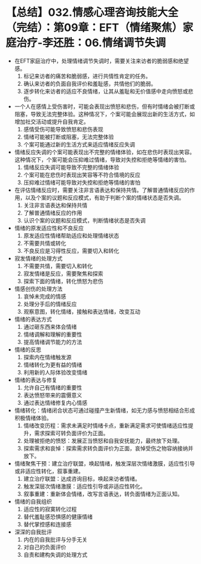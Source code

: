 # 【总结】032.情感心理咨询技能大全（完结）：第09章：EFT（情绪聚焦）家庭治疗-李还胜：06.情绪调节失调

-   在EFT家庭治疗中，处理情绪调节失调时，需要关注来访者的脆弱感和绝望感。
    1.  标记来访者的痛苦和脆弱感，进行共情性肯定的任务。
    2.  确认来访者的负面自我评价和羞耻感，共情他们的脆弱。
    3.  逐步转化来访者的适应不良情绪，让其从羞耻和无价值感中走向愤怒或悲伤。
-   一个人在感情上受伤害时，可能会表现出愤怒和悲伤，但有时情绪会被打断或阻塞，导致无法完整体验。这种情况下，个案可能会展现出新的生活方式，如增加社交活动或提升自我肯定。
    1.  感情受伤可能导致愤怒和悲伤表现
    2.  情绪可能被打断或阻塞，无法完整体验
    3.  个案可能通过新的生活方式来适应情绪反应失调
-   情绪反应失调的个案可能表现出不完整的情绪体验，如在悲伤时表现出笑容。这种情况下，个案可能会压抑难过情绪，导致对失控和拒绝等情绪的害怕。
    1.  情绪反应失调可能导致不完整的情绪体验
    2.  个案可能在悲伤时表现出笑容等不符合情境的反应
    3.  压抑难过情绪可能导致对失控和拒绝等情绪的害怕
-   在评估情绪反应时，需要关注非言语表达和保持共情。了解普通情绪反应的作用，以及个案的议题和反应模式，有助于判断个案的情绪状态是否失调。
    1.  关注非言语表达和保持共情
    2.  了解普通情绪反应的作用
    3.  认识个案的议题和反应模式，判断情绪状态是否失调
-   情绪的原发适应性和不良反应
    1.  原发适应性情绪帮助适应和处理情绪状态
    2.  不需要共情或转化
    3.  不良反应是习得性反应，需要切入和转化
-   寂发情绪的处理方式
    1.  不需要共情，需要切入和转化
    2.  寂发情绪是反应，需要聚焦和探索
    3.  探索下面的情绪，转化愤怒为悲伤
-   情感创伤的处理方法
    1.  哀悼未完成的情感
    2.  处理分手后的情绪反应
    3.  观察意图，转化情绪，接触和表达情绪，改变互动
-   情绪的表达方式
    1.  通过砸东西来体会情绪
    2.  情绪调解和理解的重要性
    3.  提高情绪调节能力的方法
-   情绪的反思
    1.  探索内在情绪触发源
    2.  情绪转化为更有益的情绪
    3.  利用新的人际体验改变情绪
-   情绪的表达与修复
    1.  允许自己有情绪的重要性
    2.  表达愤怒带来的震慑意义
    3.  通过表达情绪修复内心情感
-   情绪转化：情绪闭合状态可通过碰撞产生新情绪，如无力感与愤怒相结合形成积极情绪体验。
    1.  情绪改变历程：需求未满足时情绪卡点，重新满足需求可使情绪适应性提升，需求探索可转负面评价为正面。
    2.  处理被拒绝的愤怒：发展正当愤怒和自我安抚能力，最终放下处理。
    3.  探索需求和哀悼：探索需求转负面评价为正面，哀悼受伤之物容纳接纳并放下。
-   情绪聚焦干预：建立治疗联盟，唤起情绪，触发深层次情绪激膜，适应性引导或非适应性转化，叙事重建。
    1.  建立治疗联盟：达成咨询目标，唤起来访者情绪。
    2.  触发深层次情绪激膜：适应性引导或非适应性转化。
    3.  叙事重建：重新体会情绪，改写言语表达，转负面情绪为正面认知。
-   情绪的自我组织
    1.  适应性的寂寞转化过程
    2.  替代羞耻感恐惧感的健康情绪
    3.  替代掌控感和连接感
-   深深的自我批评
    1.  内在的自我批评与分手无关
    2.  对自己的负面评价
    3.  自责和建构失调的处理方式